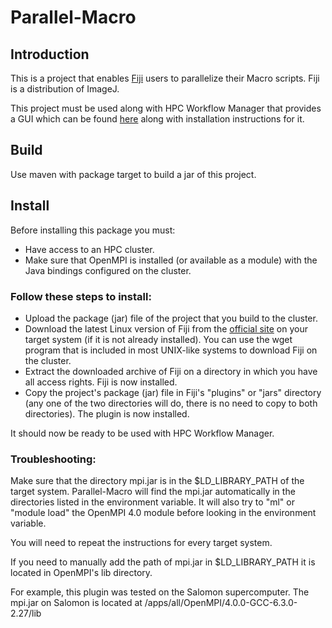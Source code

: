 # Parallel-Macro
## Introduction
This is a project that enables [Fiji](https://fiji.sc/) users to parallelize their Macro scripts. Fiji is a distribution of ImageJ.

This project must be used along with HPC Workflow Manager that provides a GUI which can be found [here](https://github.com/kozusznik/hpc-workflow-manager-full/tree/paradigmOverSSH) along with installation instructions for it.

## Build 
Use maven with package target to build a jar of this project.

## Install
Before installing this package you must:
* Have access to an HPC cluster.
* Make sure that OpenMPI is installed (or available as a module) with the Java bindings configured on the cluster.

###  Follow these steps to install:
* Upload the package (jar) file of the project that you build to the cluster.
* Download the latest Linux version of Fiji from the [official site](https://fiji.sc/) on your target system (if it is not already installed). You can use the wget program that is included in most UNIX-like systems to download Fiji on the cluster.
* Extract the downloaded archive of Fiji on a directory in which you have all access rights. Fiji is now installed.
* Copy the project's package (jar) file in Fiji's "plugins" or "jars" directory (any one of the two directories will do, there is no need to copy to both directories). The plugin is now installed.

It should now be ready to be used with HPC Workflow Manager.

### Troubleshooting:
Make sure that the directory mpi.jar is in the $LD\_LIBRARY\_PATH of the target system.
Parallel-Macro will find the mpi.jar automatically in the directories listed in the environment variable.
It will also try to "ml" or "module load" the OpenMPI 4.0 module before looking in the environment variable.

You will need to repeat the instructions for every target system.

If you need to manually add the path of mpi.jar in $LD\_LIBRARY\_PATH it is located in OpenMPI's lib directory.

For example, this plugin was tested on the Salomon supercomputer.
The mpi.jar on Salomon is located at /apps/all/OpenMPI/4.0.0-GCC-6.3.0-2.27/lib